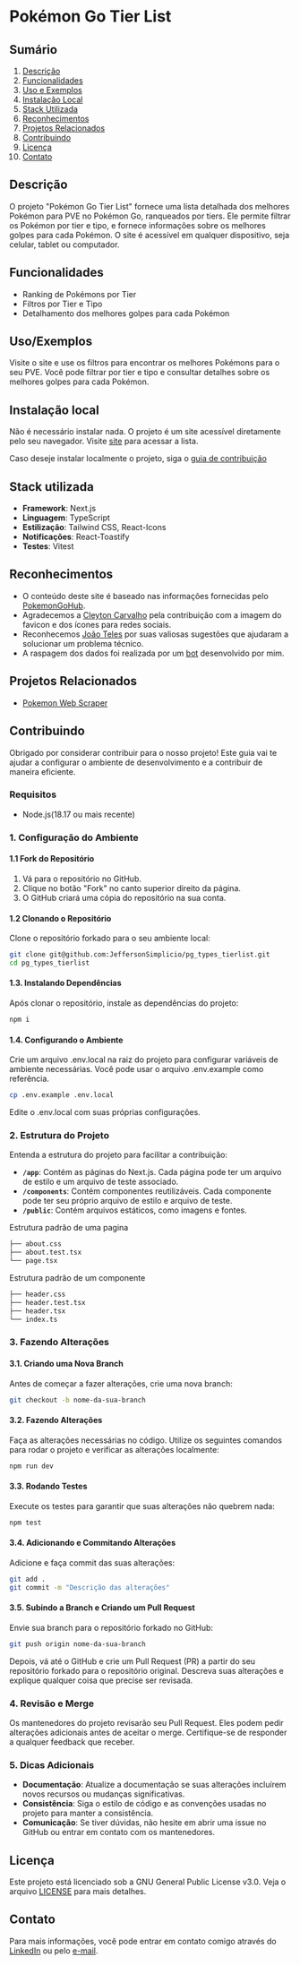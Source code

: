 
# Pokémon Go Tier List

## Sumário
1. [Descrição](#descrição)
2. [Funcionalidades](#funcionalidades)
3. [Uso e Exemplos](#usoexemplos)
4. [Instalação Local](#instalação-local)
5. [Stack Utilizada](#stack-utilizada)
6. [Reconhecimentos](#reconhecimentos)
7. [Projetos Relacionados](#projetos-relacionados)
8. [Contribuindo](#contribuindo)
9. [Licença](#licença)
10. [Contato](#contato)

## Descrição

O projeto "Pokémon Go Tier List" fornece uma lista detalhada dos melhores Pokémon para PVE no Pokémon Go, ranqueados por tiers. Ele permite filtrar os Pokémon por tier e tipo, e fornece informações sobre os melhores golpes para cada Pokémon. O site é acessível em qualquer dispositivo, seja celular, tablet ou computador.

## Funcionalidades

- Ranking de Pokémons por Tier
- Filtros por Tier e Tipo
- Detalhamento dos melhores golpes para cada Pokémon

## Uso/Exemplos

Visite o site e use os filtros para encontrar os melhores Pokémons para o seu PVE. Você pode filtrar por tier e tipo e consultar detalhes sobre os melhores golpes para cada Pokémon.

## Instalação local

Não é necessário instalar nada. O projeto é um site acessível diretamente pelo seu navegador. Visite [site](link.site/aqui) para acessar a lista.

Caso deseje instalar localmente o projeto, siga o [guia de contribuição](#1-configuração-do-ambiente)

## Stack utilizada

- **Framework**: Next.js
- **Linguagem**: TypeScript
- **Estilização**: Tailwind CSS, React-Icons
- **Notificações**: React-Toastify
- **Testes**: Vitest

## Reconhecimentos

- O conteúdo deste site é baseado nas informações fornecidas pelo [PokemonGoHub](https://db.pokemongohub.net/best/raid-attackers).
- Agradecemos a [Cleyton Carvalho](https://www.instagram.com/eucreitu/) pela contribuição com a imagem do favicon e dos ícones para redes sociais.
- Reconhecemos [João Teles](https://www.linkedin.com/in/joaotelesk/) por suas valiosas sugestões que ajudaram a solucionar um problema técnico.
- A raspagem dos dados foi realizada por um [bot](https://github.com/JeffersonSimplicio/PGTierList_WebScraping) desenvolvido por mim.

## Projetos Relacionados

 - [Pokemon Web Scraper](https://github.com/JeffersonSimplicio/PGTierList)

## Contribuindo

Obrigado por considerar contribuir para o nosso projeto! Este guia vai te ajudar a configurar o ambiente de desenvolvimento e a contribuir de maneira eficiente.

### Requisitos

- Node.js(18.17 ou mais recente)

### 1. Configuração do Ambiente

#### 1.1 Fork do Repositório

1. Vá para o repositório no GitHub.
2. Clique no botão "Fork" no canto superior direito da página.
3. O GitHub criará uma cópia do repositório na sua conta.

#### 1.2 Clonando o Repositório

Clone o repositório forkado para o seu ambiente local:
```bash
git clone git@github.com:JeffersonSimplicio/pg_types_tierlist.git
cd pg_types_tierlist
```
#### 1.3. Instalando Dependências

Após clonar o repositório, instale as dependências do projeto:

```bash
npm i
```

#### 1.4. Configurando o Ambiente

Crie um arquivo .env.local na raiz do projeto para configurar variáveis de ambiente necessárias. Você pode usar o arquivo .env.example como referência.

```bash
cp .env.example .env.local
```

Edite o .env.local com suas próprias configurações.

### 2. Estrutura do Projeto

Entenda a estrutura do projeto para facilitar a contribuição:

- **`/app`**: Contém as páginas do Next.js. Cada página pode ter um arquivo de estilo e um arquivo de teste associado.
- **`/components`**: Contém componentes reutilizáveis. Cada componente pode ter seu próprio arquivo de estilo e arquivo de teste.
- **`/public`**: Contém arquivos estáticos, como imagens e fontes.

Estrutura padrão de uma pagina
```bash
├── about.css
├── about.test.tsx
└── page.tsx
```

Estrutura padrão de um componente
```bash
├── header.css
├── header.test.tsx
├── header.tsx
└── index.ts
```

### 3. Fazendo Alterações

#### 3.1. Criando uma Nova Branch

Antes de começar a fazer alterações, crie uma nova branch:

```bash
git checkout -b nome-da-sua-branch
```

#### 3.2. Fazendo Alterações

Faça as alterações necessárias no código. Utilize os seguintes comandos para rodar o projeto e verificar as alterações localmente:

```bash
npm run dev
```

#### 3.3. Rodando Testes

Execute os testes para garantir que suas alterações não quebrem nada:

```bash
npm test
```

#### 3.4. Adicionando e Commitando Alterações

Adicione e faça commit das suas alterações:

```bash
git add .
git commit -m "Descrição das alterações"
```

#### 3.5. Subindo a Branch e Criando um Pull Request

Envie sua branch para o repositório forkado no GitHub:

```bash
git push origin nome-da-sua-branch
```

Depois, vá até o GitHub e crie um Pull Request (PR) a partir do seu repositório forkado para o repositório original. Descreva suas alterações e explique qualquer coisa que precise ser revisada.

### 4. Revisão e Merge

Os mantenedores do projeto revisarão seu Pull Request. Eles podem pedir alterações adicionais antes de aceitar o merge. Certifique-se de responder a qualquer feedback que receber.

### 5. Dicas Adicionais

- **Documentação**: Atualize a documentação se suas alterações incluírem novos recursos ou mudanças significativas.
- **Consistência**: Siga o estilo de código e as convenções usadas no projeto para manter a consistência.
- **Comunicação**: Se tiver dúvidas, não hesite em abrir uma issue no GitHub ou entrar em contato com os mantenedores.

## Licença
Este projeto está licenciado sob a GNU General Public License v3.0. Veja o arquivo [LICENSE](./LICENSE) para mais detalhes.

## Contato
Para mais informações, você pode entrar em contato comigo através do [LinkedIn](https://www.linkedin.com/in/jefferson-simplicio/) ou pelo <a href="mailto:jeffersonsimplicio.js+pg_tierlist@gmail.com" target="_blank">e-mail</a>.

